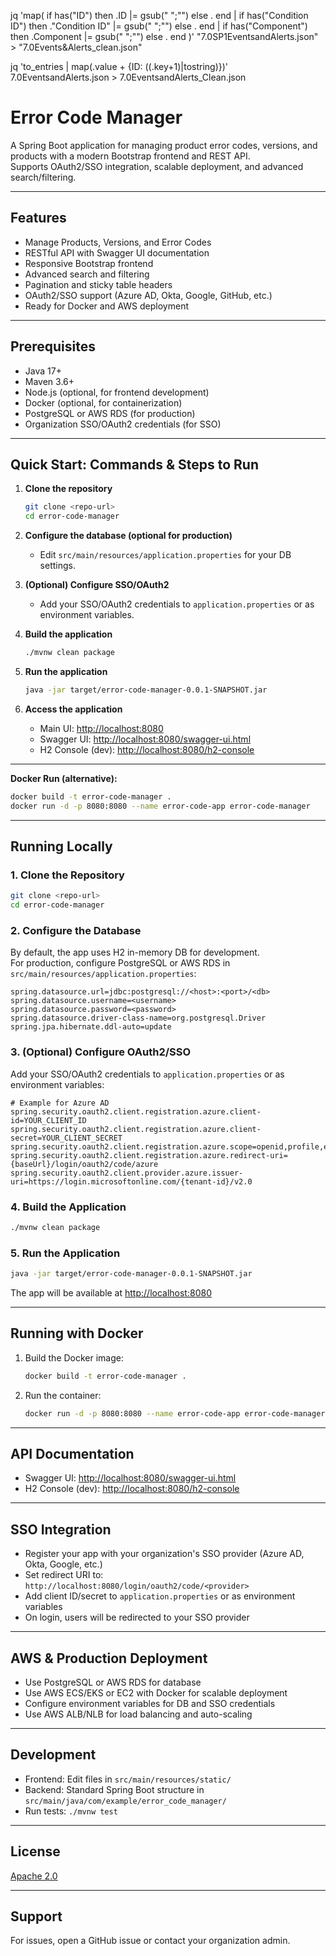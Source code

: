 jq 'map(
      if has("ID") then .ID |= gsub(" ";"") else . end
      | if has("Condition ID") then ."Condition ID" |= gsub(" ";"") else . end
      | if has("Component") then .Component |= gsub(" ";"") else . end
    )' "7.0SP1EventsandAlerts.json" > "7.0Events&Alerts_clean.json"

jq 'to_entries | map(.value + {ID: ((.key+1)|tostring)})' 7.0EventsandAlerts.json > 7.0EventsandAlerts_Clean.json 

# Error Code Manager

A Spring Boot application for managing product error codes, versions, and products with a modern Bootstrap frontend and REST API.  
Supports OAuth2/SSO integration, scalable deployment, and advanced search/filtering.

---

## Features

- Manage Products, Versions, and Error Codes
- RESTful API with Swagger UI documentation
- Responsive Bootstrap frontend
- Advanced search and filtering
- Pagination and sticky table headers
- OAuth2/SSO support (Azure AD, Okta, Google, GitHub, etc.)
- Ready for Docker and AWS deployment

---

## Prerequisites

- Java 17+
- Maven 3.6+
- Node.js (optional, for frontend development)
- Docker (optional, for containerization)
- PostgreSQL or AWS RDS (for production)
- Organization SSO/OAuth2 credentials (for SSO)

---

## Quick Start: Commands & Steps to Run

1. **Clone the repository**
    ```bash
    git clone <repo-url>
    cd error-code-manager
    ```

2. **Configure the database (optional for production)**
    - Edit `src/main/resources/application.properties` for your DB settings.

3. **(Optional) Configure SSO/OAuth2**
    - Add your SSO/OAuth2 credentials to `application.properties` or as environment variables.

4. **Build the application**
    ```bash
    ./mvnw clean package
    ```

5. **Run the application**
    ```bash
    java -jar target/error-code-manager-0.0.1-SNAPSHOT.jar
    ```

6. **Access the application**
    - Main UI: [http://localhost:8080](http://localhost:8080)
    - Swagger UI: [http://localhost:8080/swagger-ui.html](http://localhost:8080/swagger-ui.html)
    - H2 Console (dev): [http://localhost:8080/h2-console](http://localhost:8080/h2-console)

---

**Docker Run (alternative):**
```bash
docker build -t error-code-manager .
docker run -d -p 8080:8080 --name error-code-app error-code-manager
```

---

## Running Locally

### 1. Clone the Repository

```bash
git clone <repo-url>
cd error-code-manager
```

### 2. Configure the Database

By default, the app uses H2 in-memory DB for development.  
For production, configure PostgreSQL or AWS RDS in `src/main/resources/application.properties`:

```properties
spring.datasource.url=jdbc:postgresql://<host>:<port>/<db>
spring.datasource.username=<username>
spring.datasource.password=<password>
spring.datasource.driver-class-name=org.postgresql.Driver
spring.jpa.hibernate.ddl-auto=update
```

### 3. (Optional) Configure OAuth2/SSO

Add your SSO/OAuth2 credentials to `application.properties` or as environment variables:

```properties
# Example for Azure AD
spring.security.oauth2.client.registration.azure.client-id=YOUR_CLIENT_ID
spring.security.oauth2.client.registration.azure.client-secret=YOUR_CLIENT_SECRET
spring.security.oauth2.client.registration.azure.scope=openid,profile,email
spring.security.oauth2.client.registration.azure.redirect-uri={baseUrl}/login/oauth2/code/azure
spring.security.oauth2.client.provider.azure.issuer-uri=https://login.microsoftonline.com/{tenant-id}/v2.0
```

### 4. Build the Application

```bash
./mvnw clean package
```

### 5. Run the Application

```bash
java -jar target/error-code-manager-0.0.1-SNAPSHOT.jar
```

The app will be available at [http://localhost:8080](http://localhost:8080)

---

## Running with Docker

1. Build the Docker image:

    ```bash
    docker build -t error-code-manager .
    ```

2. Run the container:

    ```bash
    docker run -d -p 8080:8080 --name error-code-app error-code-manager
    ```

---

## API Documentation

- Swagger UI: [http://localhost:8080/swagger-ui.html](http://localhost:8080/swagger-ui.html)
- H2 Console (dev): [http://localhost:8080/h2-console](http://localhost:8080/h2-console)

---

## SSO Integration

- Register your app with your organization's SSO provider (Azure AD, Okta, Google, etc.)
- Set redirect URI to: `http://localhost:8080/login/oauth2/code/<provider>`
- Add client ID/secret to `application.properties` or as environment variables
- On login, users will be redirected to your SSO provider

---

## AWS & Production Deployment

- Use PostgreSQL or AWS RDS for database
- Use AWS ECS/EKS or EC2 with Docker for scalable deployment
- Configure environment variables for DB and SSO credentials
- Use AWS ALB/NLB for load balancing and auto-scaling

---

## Development

- Frontend: Edit files in `src/main/resources/static/`
- Backend: Standard Spring Boot structure in `src/main/java/com/example/error_code_manager/`
- Run tests: `./mvnw test`

---

## License

[Apache 2.0](https://www.apache.org/licenses/LICENSE-2.0)

---

## Support

For issues, open a GitHub issue or contact your organization admin.
